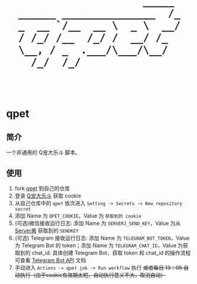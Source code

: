 <h1 align="center">
  <pre>
                    _____ 
______ _______________  /_
_  __ `/__  __ \  _ \  __/
/ /_/ /__  /_/ /  __/ /_  
\__, / _  .___/\___/\__/  
  /_/  /_/                

  </pre>
</h1>

# qpet

## 简介

一个非通用的 Q宠大乐斗 脚本。

## 使用

1. fork [qpet](https://github.com/ireflux/qpet) 到自己的仓库
2. 登录 [Q宠大乐斗](https://dld.qzapp.z.qq.com/qpet/cgi-bin/phonepk?cmd=index&channel=0) 获取 cookie
3. 从自己仓库中的 `qpet` 依次进入 `Setting -> Secrets -> New repository secret`
4. 添加 Name 为 `QPET_COOKIE`，Value 为 `获取到的 cookie`
5. (可选)微信接收运行日志: 添加 Name 为 `SERVERJ_SEND_KEY`，Value 为从 [Server酱](https://sct.ftqq.com/) 获取到的 `SENDKEY`
6. (可选) Telegram 接收运行日志: 添加 Name 为 `TELEGRAM_BOT_TOKEN`，Value 为 Telegram Bot 的 token；添加 Name 为 `TELEGRAM_CHAT_ID`，Value 为获取到的 chat_id. 具体创建 Telegram Bot，获取 token 和 chat_id 的操作流程可查看 [Telegram Bot API](https://core.telegram.org/bots/api#getting-updates) 文档
7. 手动进入 `Actions -> qpet job -> Run workflow` 执行 ~~或者每日 13：05 自动执行（由于cookie有效期太短，自动执行意义不大，取消自动）~~ 

